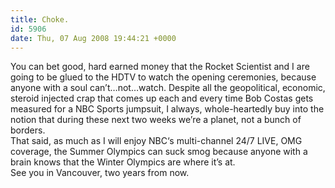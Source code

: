 ```yaml
---
title: Choke.
id: 5906
date: Thu, 07 Aug 2008 19:44:21 +0000
---
```


You can bet good, hard earned money that the Rocket Scientist and I are going to be glued to the <span class="caps">HDTV</span> to watch the opening ceremonies, because anyone with a soul can’t…not…watch. Despite all the geopolitical, economic, steroid injected crap that comes up each and every time Bob Costas gets measured for a NBC Sports jumpsuit, I always, whole-heartedly buy into the notion that during these next two weeks we’re a planet, not a bunch of borders.  
 That said, as much as I will enjoy <span class="caps">NBC</span>‘s multi-channel 24/7 <span class="caps">LIVE, OMG</span> coverage, the Summer Olympics can suck smog because anyone with a brain knows that the Winter Olympics are where it’s at.  
 See you in Vancouver, two years from now.


